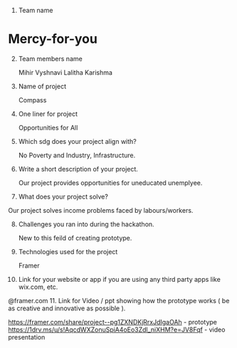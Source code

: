 1. Team name 

  # Mercy-for-you

2. Team members name 

   Mihir
   Vyshnavi
   Lalitha
   Karishma

3. Name of project

   Compass

4. One liner for project

   Opportunities for All

5. Which sdg does your project align with? 

   No Poverty and Industry, Infrastructure.

6. Write a short description of your project.  

   Our project provides opportunities for uneducated unemplyee.
   
 7. What does your project solve? 

   Our project solves income problems faced by labours/workers.

8. Challenges you ran into during the hackathon.  

   New to this feild of creating prototype.

9. Technologies used for the project 

   Framer

10. Link for your website or app if you are using any third party apps like wix.com, etc. 

   @framer.com
11. Link for Video / ppt showing how the prototype works ( be as creative and innovative as possible ).  

   https://framer.com/share/project--pg1ZXNDKjRrxJdIgaOAh - prototype
   https://1drv.ms/u/s!AqcdWXZonuSpiA4oEo3Zdl_niXHM?e=JV8Fqf - video presentation
   
